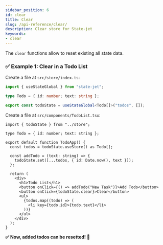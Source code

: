 ```yaml
---
sidebar_position: 6
id: clear
title: Clear
slug: /api-reference/clear/
description: Clear store for State-jet
keywords:
- clear
---
```


The `clear` functions allow to reset existing all state data.

### ✅ Example 1: Clear in a Todo List 

Create a file at `src/store/index.ts`:

```ts title="src/store/index.ts"
import { useStateGlobal } from "state-jet";

type Todo = { id: number; text: string };

export const todoState = useStateGlobal<Todo[]>("todos", []);
```

Create a file at `src/components/TodoList.tsx`:

```tsx title="src/components/TodoList.tsx"
import { todoState } from "../store";

type Todo = { id: number; text: string };

export default function TodoApp() {
  const todos = todoState.useStore() as Todo[];

  const addTodo = (text: string) => {
    todoState.set([...todos, { id: Date.now(), text }]);
  };

  return (
    <div>
      <h1>Todo List</h1>
      <button onClick={() => addTodo("New Task")}>Add Todo</button>
      <button onClick={todoState.clear}>Clear</button>
      <ul>
        {todos.map((todo) => (
          <li key={todo.id}>{todo.text}</li>
        ))}
      </ul>
    </div>
  );
}
```
**✅ Now, added todos can be resetted! 🎉**

